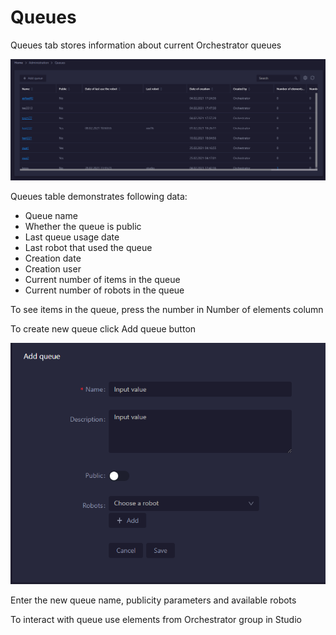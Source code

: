 # Queues

Queues tab stores information about current Orchestrator queues

![](<../../.gitbook/assets/image (110).png>)

Queues table demonstrates following data:

* Queue name
* Whether the queue is public
* Last queue usage date
* Last robot that used the queue
* Creation date
* Creation user
* Current number of items in the queue
* Current number of robots in the queue

To see items in the queue, press the number in Number of elements column

To create new queue click Add queue button

![](<../../.gitbook/assets/image (23).png>)

Enter the new queue name, publicity parameters and available robots&#x20;

To interact with queue use elements from Orchestrator group in Studio
